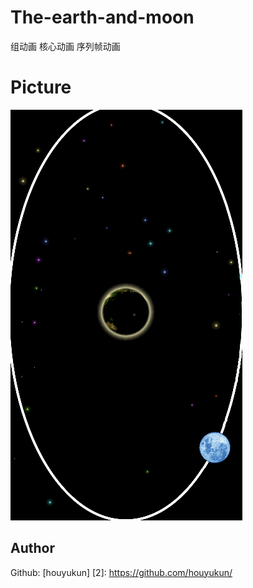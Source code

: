 # The-earth-and-moon

组动画
核心动画
序列帧动画
# Picture


![](/录屏.gif)

## Author



Github: [houyukun]
[2]: https://github.com/houyukun/

